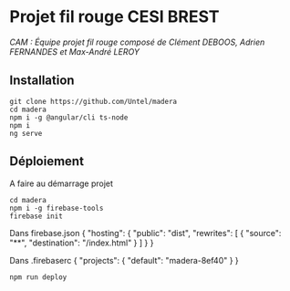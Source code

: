 # Projet fil rouge CESI BREST

*CAM : Équipe projet fil rouge composé de Clément DEBOOS, Adrien FERNANDES et Max-André LEROY*

## Installation

    git clone https://github.com/Untel/madera
    cd madera
    npm i -g @angular/cli ts-node
    npm i
    ng serve
 
## Déploiement
A faire au démarrage projet

    cd madera
    npm i -g firebase-tools
    firebase init

Dans firebase.json
    {
        "hosting": {
            "public": "dist",
            "rewrites": [ {
                "source": "**",
                "destination": "/index.html"
            } ]
        }
    }

Dans .firebaserc
    {
    "projects": {
        "default": "madera-8ef40"
    }
    }

    npm run deploy